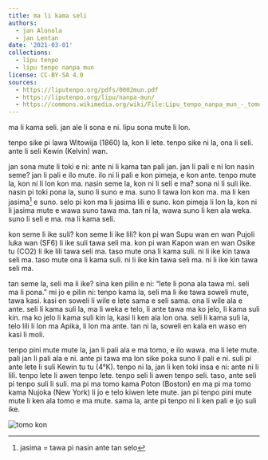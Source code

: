 ```yaml
---
title: ma li kama seli
authors:
  - jan Alonola
  - jan Lentan
date: '2021-03-01'
collections:
  - lipu tenpo
  - lipu tenpo nanpa mun
license: CC-BY-SA 4.0
sources:
  - https://liputenpo.org/pdfs/0002mun.pdf
  - https://liputenpo.org/lipu/nanpa-mun/
  - https://commons.wikimedia.org/wiki/File:Lipu_tenpo_nanpa_mun_-_tomo_kon.png
---
```


ma li kama seli. jan ale li sona e ni. lipu sona mute li lon.

tenpo sike pi lawa Witowija (1860) la, kon li lete. tenpo sike ni la, ona li seli. ante li seli Kewin (Kelvin) wan.

jan sona mute li toki e ni: ante ni li kama tan pali jan. jan li pali e ni lon nasin seme? jan li pali e ilo mute. ilo ni li pali e kon pimeja, e kon ante. tenpo mute la, kon ni li lon kon ma. nasin seme la, kon ni li seli e ma? sona ni li suli ike. nasin pi toki pona la, suno li suno e ma. suno li tawa lon kon ma. ma li ken jasima[^1] e suno. selo pi kon ma li jasima lili e suno. kon pimeja li lon la, kon ni li jasima mute e wawa suno tawa ma. tan ni la, wawa suno li ken ala weka. suno li seli e ma. ma li kama seli.

kon seme li ike suli? kon seme li ike lili? kon pi wan Supu wan en wan Pujoli luka wan (SF6) li ike suli tawa seli ma. kon pi wan Kapon wan en wan Osike tu (CO2) li ike lili tawa seli ma. taso mute ona li kama suli. ni li ike kin tawa seli ma. taso mute ona li kama suli. ni li ike kin tawa seli ma. ni li ike kin tawa seli ma.

tan seme la, seli ma li ike? sina ken pilin e ni: “lete li pona ala tawa mi. seli ma li pona.” mi jo e pilin ni: tenpo kama la, seli ma li ike tawa soweli mute, tawa kasi. kasi en soweli li wile e lete sama e seli sama. ona li wile ala e ante. seli li kama suli la, ma li weka e telo, li ante tawa ma ko jelo, li kama suli kin. ma ko jelo li kama suli kin la, kasi li ken ala lon ona. seli li kama suli la, telo lili li lon ma Apika, li lon ma ante. tan ni la, soweli en kala en waso en kasi li moli.

tenpo pini mute mute la, jan li pali ala e ma tomo, e ilo wawa. ma li lete mute. pali jan li pali ala e ni. ante pi tawa ma lon sike poka suno li pali e ni. suli pi ante lete li suli Kewin tu tu (4°K). tenpo ni la, jan li ken toki insa e ni: ante ni li lili. tenpo lete li awen tenpo lete. tenpo seli li awen tenpo seli. taso, ante seli pi tenpo suli li suli. ma pi ma tomo kama Poton (Boston) en ma pi ma tomo kama Nujoka (New York) li jo e telo kiwen lete mute. jan pi tenpo pini mute mute li ken ala tomo e ma mute. sama la, ante pi tenpo ni li ken pali e ijo suli ike.

![tomo kon](https://upload.wikimedia.org/wikipedia/commons/f/f3/Lipu_tenpo_nanpa_mun_-_tomo_kon.png)

[^1]: jasima = tawa pi nasin ante tan selo
